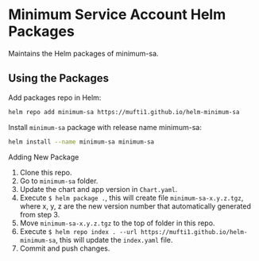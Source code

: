 # Minimum Service Account Helm Packages

Maintains the Helm packages of minimum-sa.

## Using the Packages

Add packages repo in Helm:

```bash
helm repo add minimum-sa https://mufti1.github.io/helm-minimum-sa
```

Install `minimum-sa` package with release name minimum-sa:

```bash
helm install --name minimum-sa minimum-sa
```

Adding New Package

1. Clone this repo.
2. Go to `minimum-sa` folder.
3. Update the chart and app version in `Chart.yaml`.
4. Execute `$ helm package .`, this will create file `minimum-sa-x.y.z.tgz`, where x, y, z are the new version number that automatically generated from step 3.
5. Move `minimum-sa-x.y.z.tgz` to the top of folder in this repo.
6. Execute `$ helm repo index . --url https://mufti1.github.io/helm-minimum-sa`, this will update the `index.yaml` file.
7. Commit and push changes.
